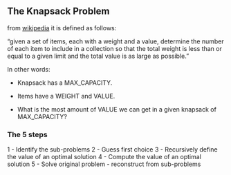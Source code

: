 ## The Knapsack Problem

from [wikipedia](https://en.wikipedia.org/wiki/Knapsack_problem) it is defined as follows:

“given a set of items, each with a weight and a value, determine the number of each item to include in a collection so that the total weight is less than or equal to a given limit and the total value is as large as possible.”

In other words:
- Knapsack has a MAX_CAPACITY. 

- Items have a WEIGHT and VALUE.

- What is the most amount of VALUE we can get in a given knapsack of MAX_CAPACITY? 

### The 5 steps

1 - Identify the sub-problems
2 - Guess first choice
3 - Recursively define the value of an optimal solution
4 - Compute the value of an optimal solution
5 - Solve original problem - reconstruct from sub-problems

